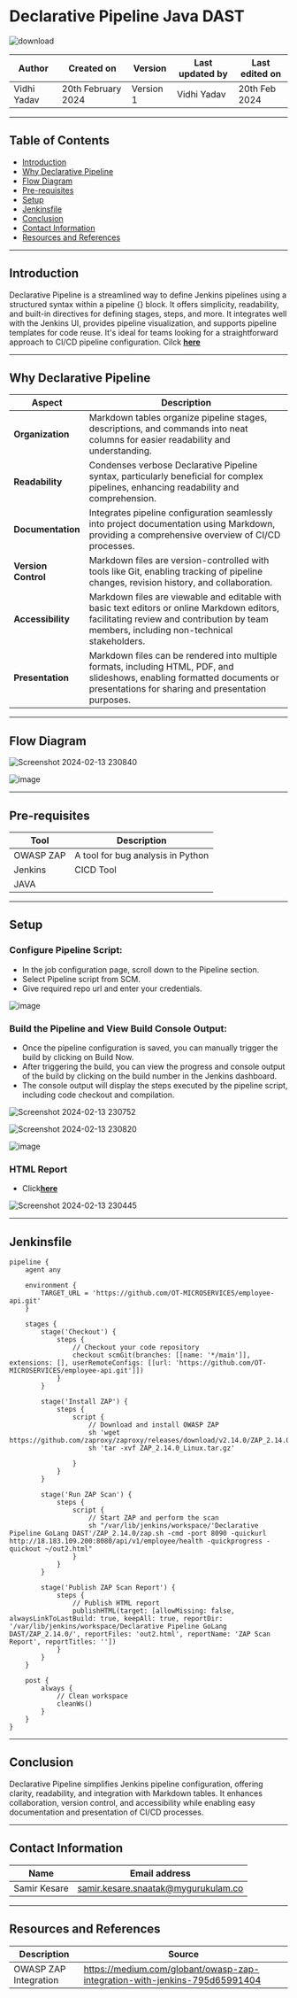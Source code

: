 # Declarative Pipeline Java DAST

![download](https://github.com/avengers-p7/Documentation/assets/156056570/a292f2dd-4795-4566-bfb6-014b634f76bf)



|   Author        |  Created on   |  Version   | Last updated by  | Last edited on |
| --------------- | --------------| -----------|----------------- | -------------- |
| Vidhi Yadav |  20th February 2024  |  Version 1 | Vidhi Yadav | 20th Feb 2024    |

***
## Table of Contents
+ [Introduction](#Introduction)
+ [Why Declarative Pipeline](#Why-Declarative-Pipeline)
+ [Flow Diagram](#Flow-Diagram)
+ [Pre-requisites](#Pre-requisites)
+ [Setup](#Setup)
+ [Jenkinsfile](#Jenkinsfile)
+ [Conclusion](#Conclusion)
+ [Contact Information](#Contact-Information)
+ [Resources and References](#Resources-and-References)
  
***
## Introduction

Declarative Pipeline is a streamlined way to define Jenkins pipelines using a structured syntax within a pipeline {} block. It offers simplicity, readability, and built-in directives for defining stages, steps, and more. It integrates well with the Jenkins UI, provides pipeline visualization, and supports pipeline templates for code reuse. It's ideal for teams looking for a straightforward approach to CI/CD pipeline configuration. Cilck [**here**](https://github.com/avengers-p7/Documentation/blob/main/Application_CI/Implementation/GenericDoc/jenkinsPipeline.md)

***
## Why Declarative Pipeline
| Aspect          | Description                                                                                               |
|-----------------|-----------------------------------------------------------------------------------------------------------|
| **Organization**    | Markdown tables organize pipeline stages, descriptions, and commands into neat columns for easier readability and understanding. |
| **Readability**     | Condenses verbose Declarative Pipeline syntax, particularly beneficial for complex pipelines, enhancing readability and comprehension. |
| **Documentation**   | Integrates pipeline configuration seamlessly into project documentation using Markdown, providing a comprehensive overview of CI/CD processes. |
| **Version Control** | Markdown files are version-controlled with tools like Git, enabling tracking of pipeline changes, revision history, and collaboration. |
| **Accessibility**   | Markdown files are viewable and editable with basic text editors or online Markdown editors, facilitating review and contribution by team members, including non-technical stakeholders. |
| **Presentation**    | Markdown files can be rendered into multiple formats, including HTML, PDF, and slideshows, enabling formatted documents or presentations for sharing and presentation purposes. |

***
## Flow Diagram

![Screenshot 2024-02-13 230840](https://github.com/avengers-p7/Documentation/assets/156056570/ada5121d-79a9-4aa7-bafa-fc6c0ec0ddc9)

![image](https://github.com/avengers-p7/Documentation/assets/156056570/e7037d9f-dbbd-403d-90ff-cd870b1a3391)

***
## Pre-requisites

| Tool   | Description                          | 
|--------|--------------------------------------|
| OWASP ZAP | A tool for bug analysis in Python | 
| Jenkins | CICD Tool                          |  
| JAVA    |                                    |
***
## Setup

### Configure Pipeline Script:

* In the job configuration page, scroll down to the Pipeline section.
* Select Pipeline script from SCM.
* Give required repo url and enter your credentials.

![image](https://github.com/avengers-p7/Documentation/assets/156056570/2cf29533-0104-4cc1-bcfb-68228f9037fa)


### Build the Pipeline and View Build Console Output:

* Once the pipeline configuration is saved, you can manually trigger the build by clicking on Build Now.
* After triggering the build, you can view the progress and console output of the build by clicking on the build number in the Jenkins dashboard.
* The console output will display the steps executed by the pipeline script, including code checkout and compilation.

![Screenshot 2024-02-13 230752](https://github.com/avengers-p7/Documentation/assets/156056570/efcd108d-7143-4d78-a04f-0165fd3d8780)

![Screenshot 2024-02-13 230820](https://github.com/avengers-p7/Documentation/assets/156056570/894ad8f2-48df-4e2b-ad31-3e2b39777cd3)

![image](https://github.com/avengers-p7/Documentation/assets/156056570/c1c3c11f-bbb7-4b55-aef9-61a0ca071a72)




### HTML Report

* Click[**here**](https://github.com/avengers-p7/Documentation/blob/main/Application_CI/Implementation/GolangCI/Declarative%20Pipeline%20GoLang%20DAST/Declarative%20Pipeline/HTML%20Report)

![Screenshot 2024-02-13 230445](https://github.com/avengers-p7/Documentation/assets/156056570/2414b727-8df0-454f-8bb6-eec702cf02c8)

***
## Jenkinsfile
```shell
pipeline {
    agent any
    
    environment {
        TARGET_URL = 'https://github.com/OT-MICROSERVICES/employee-api.git'
    }
    
    stages {
        stage('Checkout') {
            steps {
                // Checkout your code repository
                checkout scmGit(branches: [[name: '*/main']], extensions: [], userRemoteConfigs: [[url: 'https://github.com/OT-MICROSERVICES/employee-api.git']])
            }
        }
        
        stage('Install ZAP') {
            steps {
                script {
                    // Download and install OWASP ZAP
                    sh 'wget https://github.com/zaproxy/zaproxy/releases/download/v2.14.0/ZAP_2.14.0_Linux.tar.gz'
                    sh 'tar -xvf ZAP_2.14.0_Linux.tar.gz'
                    
                }
            }
        }
        
        stage('Run ZAP Scan') {
            steps {
                script {
                    // Start ZAP and perform the scan
                    sh "/var/lib/jenkins/workspace/'Declarative Pipeline GoLang DAST'/ZAP_2.14.0/zap.sh -cmd -port 8090 -quickurl http://18.183.109.200:8080/api/v1/employee/health -quickprogress -quickout ~/out2.html"
                }
            }
        }
        
        stage('Publish ZAP Scan Report') {
            steps {
                // Publish HTML report
                publishHTML(target: [allowMissing: false, alwaysLinkToLastBuild: true, keepAll: true, reportDir: '/var/lib/jenkins/workspace/Declarative Pipeline GoLang DAST/ZAP_2.14.0/', reportFiles: 'out2.html', reportName: 'ZAP Scan Report', reportTitles: ''])
            }
        }
    }
    
    post {
        always {
            // Clean workspace
            cleanWs()
        }
    }
}

```

***
## Conclusion

Declarative Pipeline simplifies Jenkins pipeline configuration, offering clarity, readability, and integration with Markdown tables. It enhances collaboration, version control, and accessibility while enabling easy documentation and presentation of CI/CD processes.

***
## Contact Information

| Name | Email address |
| ---- | ------------- |
| Samir Kesare | samir.kesare.snaatak@mygurukulam.co |

***
## Resources and References

|  **Description** |   **Source** |
| ---------------- | ------------ |
| OWASP ZAP Integration | https://medium.com/globant/owasp-zap-integration-with-jenkins-795d65991404 |

